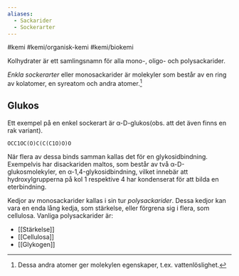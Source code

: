 ```yaml
---
aliases:
  - Sackarider
  - Sockerarter
---
```

#kemi #kemi/organisk-kemi #kemi/biokemi 

Kolhydrater är ett samlingsnamn för alla mono-, oligo- och polysackarider.

*Enkla sockerarter* eller monosackarider är molekyler som består av en ring av kolatomer, en syreatom och andra atomer.[^1]

## Glukos
Ett exempel på en enkel sockerart är α-D-glukos(obs. att det även finns en rak variant).

```smiles
OCC1OC(O)C(C(C1O)O)O
```

När flera av dessa binds samman kallas det för en glykosidbindning. Exempelvis har disackariden maltos, som består av två α-D-glukosmolekyler, en α-1,4-glykosidbindning, vilket innebär att hydroxylgrupperna på kol 1 respektive 4 har kondenserat för att bilda en eterbindning. 

Kedjor av monosackarider kallas i sin tur *polysackarider*. Dessa kedjor kan vara en enda lång kedja, som stärkelse, eller förgrena sig i flera, som cellulosa. Vanliga polysackarider är:
- [[Stärkelse]]
- [[Cellulosa]]
- [[Glykogen]]

[^1]: Dessa andra atomer ger molekylen egenskaper, t.ex. vattenlöslighet.
